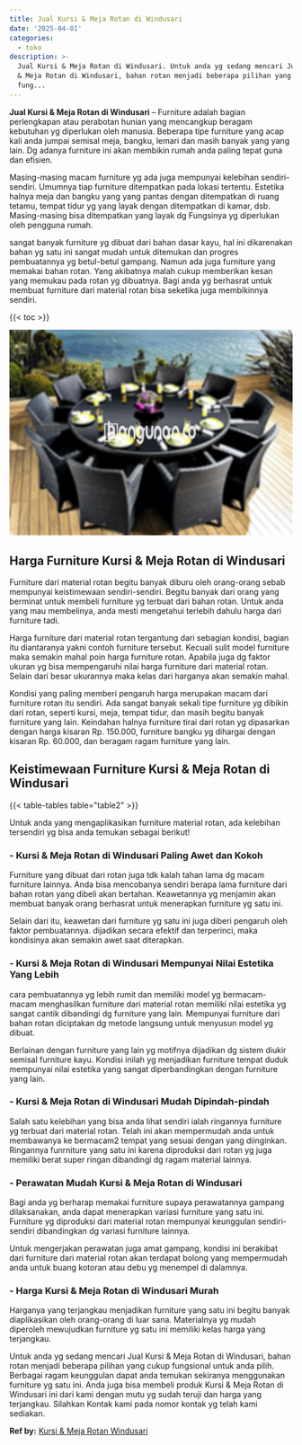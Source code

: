 ```yaml
---
title: Jual Kursi & Meja Rotan di Windusari
date: '2025-04-01'
categories:
  - toko
description: >-
  Jual Kursi & Meja Rotan di Windusari. Untuk anda yg sedang mencari Jual Kursi
  & Meja Rotan di Windusari, bahan rotan menjadi beberapa pilihan yang cukup
  fung...
---
```


**Jual Kursi & Meja Rotan di Windusari** – Furniture adalah bagian perlengkapan atau perabotan hunian yang mencangkup beragam kebutuhan yg diperlukan oleh manusia. Beberapa tipe furniture yang acap kali anda jumpai semisal meja, bangku, lemari dan masih banyak yang yang lain. Dg adanya furniture ini akan membikin rumah anda paling tepat guna dan efisien.

Masing-masing macam furniture yg ada juga mempunyai kelebihan sendiri-sendiri. Umumnya tiap furniture ditempatkan pada lokasi tertentu. Estetika halnya meja dan bangku yang yang pantas dengan ditempatkan di ruang tetamu, tempat tidur yg yang layak dengan ditempatkan di kamar, dsb. Masing-masing bisa ditempatkan yang layak dg Fungsinya yg diperlukan oleh pengguna rumah.

sangat banyak furniture yg dibuat dari bahan dasar kayu, hal ini dikarenakan bahan yg satu ini sangat mudah untuk ditemukan dan progres pembuatannya yg betul-betul gampang. Namun ada juga furniture yang memakai bahan rotan. Yang akibatnya malah cukup memberikan kesan yang memukau pada rotan yg dibuatnya. Bagi anda yg berhasrat untuk membuat furniture dari material rotan bisa seketika juga membikinnya sendiri.

{{< toc >}}

![Jual Kursi & Meja Rotan di Windusari](/images/kursi-meja-rotan-murah26.png)

## Harga Furniture Kursi & Meja Rotan di Windusari

Furniture dari material rotan begitu banyak diburu oleh orang-orang sebab mempunyai keistimewaan sendiri-sendiri. Begitu banyak dari orang yang berminat untuk membeli furniture yg terbuat dari bahan rotan. Untuk anda yang mau membelinya, anda mesti mengetahui terlebih dahulu harga dari furniture tadi.

Harga furniture dari material rotan tergantung dari sebagian kondisi, bagian itu diantaranya yakni contoh furniture tersebut. Kecuali sulit model furniture maka semakin mahal poin harga furniture rotan. Apabila juga dg faktor ukuran yg bisa mempengaruhi nilai harga furniture dari material rotan. Selain dari besar ukurannya maka kelas dari harganya akan semakin mahal.

Kondisi yang paling memberi pengaruh harga merupakan macam dari furniture rotan itu sendiri. Ada sangat banyak sekali tipe furniture yg dibikin dari rotan, seperti kursi, meja, tempat tidur, dan masih begitu banyak furniture yang lain. Keindahan halnya furniture tirai dari rotan yg dipasarkan dengan harga kisaran Rp. 150.000, furniture bangku yg dihargai dengan kisaran Rp. 60.000, dan beragam ragam furniture yang lain.

## Keistimewaan Furniture Kursi & Meja Rotan di Windusari

{{< table-tables table="table2" >}}

Untuk anda yang mengaplikasikan furniture material rotan, ada kelebihan tersendiri yg bisa anda temukan sebagai berikut!

### \- Kursi & Meja Rotan di Windusari Paling Awet dan Kokoh

Furniture yang dibuat dari rotan juga tdk kalah tahan lama dg macam furniture lainnya. Anda bisa mencobanya sendiri berapa lama furniture dari bahan rotan yang dibeli akan bertahan. Keawetannya yg menjamin akan membuat banyak orang berhasrat untuk menerapkan furniture yg satu ini.

Selain dari itu, keawetan dari furniture yg satu ini juga diberi pengaruh oleh faktor pembuatannya. dijadikan secara efektif dan terperinci, maka kondisinya akan semakin awet saat diterapkan.

### \- Kursi & Meja Rotan di Windusari Mempunyai Nilai Estetika Yang Lebih

cara pembuatannya yg lebih rumit dan memiliki model yg bermacam-macam menghasilkan furniture dari material rotan memiliki nilai estetika yg sangat cantik dibandingi dg furniture yang lain. Mempunyai furniture dari bahan rotan diciptakan dg metode langsung untuk menyusun model yg dibuat.

Berlainan dengan furniture yang lain yg motifnya dijadikan dg sistem diukir semisal furniture kayu. Kondisi inilah yg menjadikan furniture tempat duduk mempunyai nilai estetika yang sangat diperbandingkan dengan furniture yang lain.

### \- Kursi & Meja Rotan di Windusari Mudah Dipindah-pindah

Salah satu kelebihan yang bisa anda lihat sendiri ialah ringannya furniture yg terbuat dari material rotan. Telah ini akan mempermudah anda untuk membawanya ke bermacam2 tempat yang sesuai dengan yang diinginkan. Ringannya funrniture yang satu ini karena diproduksi dari rotan yg juga memiliki berat super ringan dibandingi dg ragam material lainnya.

### \- Perawatan Mudah Kursi & Meja Rotan di Windusari

Bagi anda yg berharap memakai furniture supaya perawatannya gampang dilaksanakan, anda dapat menerapkan variasi furniture yang satu ini. Furniture yg diproduksi dari material rotan mempunyai keunggulan sendiri-sendiri dibandingkan dg variasi furniture lainnya.

Untuk mengerjakan perawatan juga amat gampang, kondisi ini berakibat dari furniture dari material rotan akan terdapat bolong yang mempermudah anda untuk buang kotoran atau debu yg menempel di dalamnya.

### \- Harga Kursi & Meja Rotan di Windusari Murah

Harganya yang terjangkau menjadikan furniture yang satu ini begitu banyak diaplikasikan oleh orang-orang di luar sana. Materialnya yg mudah diperoleh mewujudkan furniture yg satu ini memiliki kelas harga yang terjangkau.

Untuk anda yg sedang mencari Jual Kursi & Meja Rotan di Windusari, bahan rotan menjadi beberapa pilihan yang cukup fungsional untuk anda pilih. Berbagai ragam keunggulan dapat anda temukan sekiranya menggunakan furniture yg satu ini. Anda juga bisa membeli produk Kursi & Meja Rotan di Windusari ini dari kami dengan mutu yg sudah teruji dan harga yang terjangkau. Silahkan Kontak kami pada nomor kontak yg telah kami sediakan.

**Ref by:** [Kursi & Meja Rotan Windusari](https://id.wikipedia.org/wiki/Kursi)
